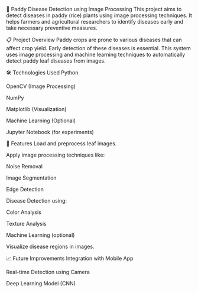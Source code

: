 🌾 Paddy Disease Detection using Image Processing
This project aims to detect diseases in paddy (rice) plants using image processing techniques. It helps farmers and agricultural researchers to identify diseases early and take necessary preventive measures.

📋 Project Overview
Paddy crops are prone to various diseases that can affect crop yield. Early detection of these diseases is essential.
This system uses image processing and machine learning techniques to automatically detect paddy leaf diseases from images.

🛠️ Technologies Used
Python

OpenCV (Image Processing)

NumPy

Matplotlib (Visualization)

Machine Learning (Optional)

Jupyter Notebook (for experiments)

📝 Features
Load and preprocess leaf images.

Apply image processing techniques like:

Noise Removal

Image Segmentation

Edge Detection

Disease Detection using:

Color Analysis

Texture Analysis

Machine Learning (optional)

Visualize disease regions in images.

📈 Future Improvements
Integration with Mobile App

Real-time Detection using Camera

Deep Learning Model (CNN)

